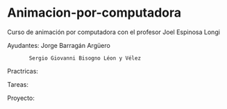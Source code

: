 # Animacion-por-computadora
Curso de animación por computadora con el profesor Joel Espinosa Longi

Ayudantes: Jorge Barragán Argüero
            
           Sergio Giovanni Bisogno Léon y Vélez	
            
Practricas: 

Tareas:

Proyecto:
            

